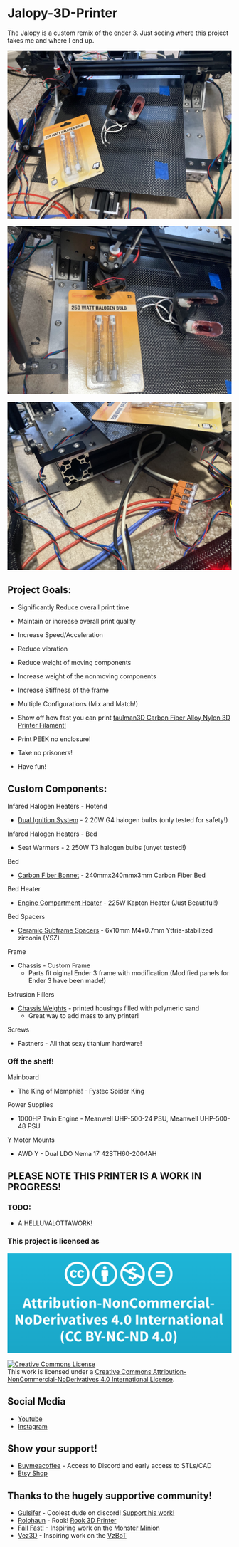 # Jalopy-3D-Printer
The Jalopy is a custom remix of the ender 3. Just seeing where this project takes me and where I end up.

![Image of Jalopy 3D Printer](https://github.com/Leviathan3DPrinting/Jalopy-3D-Printer/blob/main/Images/Jalopy.jpg)

![Closeup Picture](https://github.com/Leviathan3DPrinting/Jalopy-3D-Printer/blob/main/Images/Jalopy(2).jpg)

![Wiring Snapshot](https://github.com/Leviathan3DPrinting/Jalopy-3D-Printer/blob/main/Images/Jalopy(3).jpg)

## Project Goals:

- Significantly Reduce overall print time

- Maintain or increase overall print quality

- Increase Speed/Acceleration

- Reduce vibration

- Reduce weight of moving components

- Increase weight of the nonmoving components

- Increase Stiffness of the frame

- Multiple Configurations (Mix and Match!)

- Show off how fast you can print [taulman3D Carbon Fiber Alloy Nylon 3D Printer Filament!](https://taulman3d.com/carbonfiberalloynylonfilament.html)

- Print PEEK no enclosure!

- Take no prisoners!

- Have fun!



## Custom Components:

Infared Halogen Heaters - Hotend
- [Dual Ignition System](https://github.com/Leviathan3DPrinting/Dual-Ignition-System) - 2 20W G4 halogen bulbs (only tested for safety!)

Infared Halogen Heaters - Bed
- Seat Warmers - 2 250W T3 halogen bulbs (unyet tested!)

Bed
- [Carbon Fiber Bonnet](https://github.com/Leviathan3DPrinting/Jalopy-3D-Printer/tree/ad34be1e4e56d2a3a7dab663aaee73733993598e/Custom%20High%20Performance%20Parts/Carbon%20Fiber%20Bonnet) - 240mmx240mmx3mm Carbon Fiber Bed

Bed Heater
- [Engine Compartment Heater](https://github.com/Leviathan3DPrinting/Jalopy-3D-Printer/blob/ad34be1e4e56d2a3a7dab663aaee73733993598e/Custom%20High%20Performance%20Parts/Engine%20Compartment%20Heater) - 225W Kapton Heater (Just Beautiful!)

Bed Spacers
- [Ceramic Subframe Spacers](https://github.com/Leviathan3DPrinting/Jalopy-3D-Printer/tree/main/Custom%20High%20Performance%20Parts/Caeramic%20Subframe%20Spacers) - 6x10mm M4x0.7mm Yttria-stabilized zirconia (YSZ)

Frame
- Chassis - Custom Frame
  - Parts fit oiginal Ender 3 frame with modification (Modified panels for Ender 3 have been made!)

Extrusion Fillers
- [Chassis Weights](https://github.com/Leviathan3DPrinting/Jalopy-3D-Printer/tree/main/Custom%20High%20Performance%20Parts/Chassis%20Weights) - printed housings filled with polymeric sand
  - Great way to add mass to any printer!

Screws
- Fastners - All that sexy titanium hardware!



### Off the shelf!

Mainboard
- The King of Memphis! - Fystec Spider King

Power Supplies
- 1000HP Twin Engine - Meanwell UHP-500-24 PSU, Meanwell UHP-500-48 PSU

Y Motor Mounts
- AWD Y - Dual LDO Nema 17 42STH60-2004AH

## PLEASE NOTE THIS PRINTER IS A WORK IN PROGRESS!

### TODO:
- A HELLUVALOTTAWORK!

### This project is licensed as
![image of license](https://github.com/Leviathan3DPrinting/Jalopy-3D-Printer/blob/3c9b3dcbf7b711fca9938695c092bdc71c62a8bb/LICENSE.png)

<a rel="license" href="http://creativecommons.org/licenses/by-nc-nd/4.0/"><img alt="Creative Commons License" style="border-width:0" src="https://i.creativecommons.org/l/by-nc-nd/4.0/88x31.png" /></a><br />This work is licensed under a <a rel="license" href="http://creativecommons.org/licenses/by-nc-nd/4.0/">Creative Commons Attribution-NonCommercial-NoDerivatives 4.0 International License</a>.

## Social Media
- [Youtube](https://www.youtube.com/@HoodPlastics)
- [Instagram](https://www.instagram.com/leviathan3dprinting)

## Show your support!
- [Buymeacoffee](https://www.buymeacoffee.com/Leviathan3D) - Access to Discord and early access to STLs/CAD
- [Etsy Shop](https://www.etsy.com/shop/Leviathan3DPrinting?ref=simple-shop-header-name&listing_id=1351359610)

## Thanks to the hugely supportive community!
- [Gulsifer](https://www.youtube.com/@Gulsifer) - Coolest dude on discord! [Support his work!](https://github.com/Gulsifer/Rook-3D-Printer-ROD-MOD)
- [Rolohaun](https://www.youtube.com/@Rolohaun) - Rook! [Rook 3D Printer](https://github.com/rolohaun/Rook)
- [Fail Fast!](https://www.youtube.com/@fail_fast) - Inspiring work on the [Monster Minion](https://discord.gg/9k7m44vcqj) 
- [Vez3D](https://www.youtube.com/@Vez3D) - Inspiring work on the [VzBoT](https://github.com/VzBoT3D)